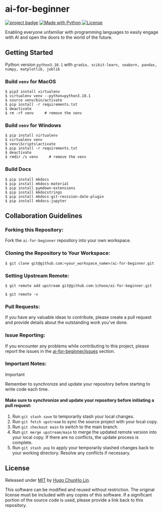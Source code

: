 # ai-for-beginner

[![project badge](https://img.shields.io/badge/1chooo-ai__for__beginner-informational)](https://github.com/1chooo/ai-for-beginner)
[![Made with Python](https://img.shields.io/badge/Python=3.10.1-blue?logo=python&logoColor=white)](https://python.org "Go to Python homepage")
[![License](https://img.shields.io/badge/License-MIT-blue)](./LICENSE "Go to license section")

Enabling everyone unfamiliar with programming languages to easily engage with AI and open the doors to the world of the future.

## Getting Started
Python version `python3.10.1` with `gradio, scikit-learn, seaborn, pandas, numpy, matplotlib, joblib`

### Build `venv` for **MacOS**
```shell
$ pip3 install virtualenv
$ virtualenv venv --python=python3.10.1
$ source venv/bin/activate
$ pip install -r requirements.txt
$ deactivate
$ rm -rf venv     # remove the venv
```

### Build `venv` for Windows
```shell
$ pip install virtualenv
$ virtualenv venv
$ venv\Scripts\activate
$ pip install -r requirements.txt
$ deactivate
$ rmdir /s venv     # remove the venv
```
### Build Docs
```shell
$ pip install mkdocs
$ pip install mkdocs-material
$ pip install pymdown-extensions
$ pip install mkdocstrings
$ pip install mkdocs-git-revision-date-plugin
$ pip install mkdocs-jupyter
```

## Collaboration Guidelines
### Forking this Repository:

Fork the `ai-for-beginner` repository into your own workspace.

### Cloning the Repository to Your Workspace:

```shell
$ git clone git@github.com:<your_workspace_name>/ai-for-beginner.git
```

### Setting Upstream Remote:
```shell=
$ git remote add upstream git@github.com:1chooo/ai-for-beginner.git

$ git remote -v
```
### Pull Requests:
If you have any valuable ideas to contribute, please create a pull request and provide details about the outstanding work you've done.

### Issue Reporting:
If you encounter any problems while contributing to this project, please report the issues in the [ai-for-beginner/issues](https://github.com/1chooo/ai-for-beginner/issues) section.

### Important Notes:
> [!IMPORTANT]  
> Remember to synchronize and update your repository before starting to write code each time.
> #### Make sure to synchronize and update your repository before initiating a pull request:
> 1. Run `git stash save` to temporarily stash your local changes.
> 2. Run `git fetch upstream` to sync the source project with your local copy.
> 3. Run `git checkout main` to switch to the main branch.
> 4. Run `git merge upstream/main` to merge the updated remote version into your local copy. If there are no conflicts, the update process is complete.
> 5. Run `git stash pop` to apply your temporarily stashed changes back to your working directory. Resolve any conflicts if necessary.


## License
Released under [MIT](./LICENSE) by [Hugo ChunHo Lin](https://github.com/1chooo).

This software can be modified and reused without restriction.
The original license must be included with any copies of this software.
If a significant portion of the source code is used, please provide a link back to this repository.
